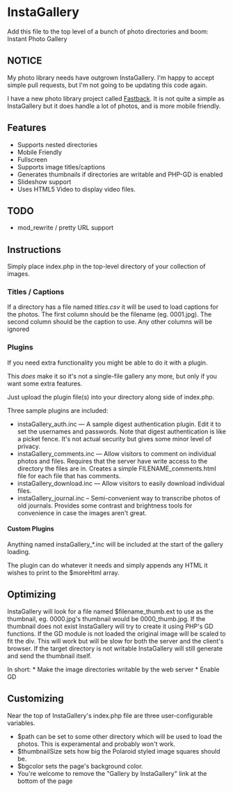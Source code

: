 InstaGallery
============

Add this file to the top level of a bunch of photo directories and boom: Instant Photo Gallery


NOTICE
------

My photo library needs have outgrown InstaGallery. I'm happy to accept simple pull requests, but I'm not going to be updating this code again. 

I have a new photo library project called [Fastback](https://github.com/stuporglue/fastback). It is not quite a simple as InstaGallery but it does handle a lot of photos, and is more mobile friendly. 


Features
--------
 * Supports nested directories
 * Mobile Friendly
 * Fullscreen
 * Supports image titles/captions
 * Generates thumbnails if directories are writable and PHP-GD is enabled
 * Slideshow support
 * Uses HTML5 Video to display video files.

TODO
----
 * mod_rewrite / pretty URL support

Instructions
------------
Simply place index.php in the top-level directory of your collection of images.

### Titles / Captions ###
If a directory has a file named *titles.csv* it will be used to load captions for the photos. 
The first column should be the filename (eg. 0001.jpg). The second column should be the caption to use. Any other columns will be ignored

### Plugins ###

If you need extra functionality you might be able to do it with a plugin.

This *does* make it so it's not a single-file gallery any more, but only if you want some extra features.

Just upload the plugin file(s) into your directory along side of index.php.

Three sample plugins are included: 

 * instaGallery_auth.inc — A sample digest authentication plugin. Edit it to set the usernames and passwords. Note that digest authentication is like a picket fence. It's not actual security but gives some minor level of privacy.
 * instaGallery_comments.inc — Allow visitors to comment on individual photos and files. Requires that the server have write access to the directory the files are in. Creates a simple FILENAME_comments.html file for each file that has comments.
 * instaGallery_download.inc — Allow visitors to easily download individual files.
 * instaGallery_journal.inc – Semi-convenient way to transcribe photos of old journals. Provides some contrast and brightness tools for convenience in case the images aren't great.


#### Custom Plugins ####
Anything named instaGallery_*.inc will be included at the start of the gallery loading. 

The plugin can do whatever it needs and simply appends any HTML it wishes to print to the $moreHtml array. 


Optimizing
----------
InstaGallery will look for a file named $filename_thumb.ext to use as the thumbnail, eg. 0000.jpg's thumbnail would be 0000_thumb.jpg. If the
thumbnail does not exist InstaGallery will try to create it using PHP's GD functions. If the GD module is not loaded the original image will 
be scaled to fit the div. This will work but will be slow for both the server and the client's browser. If the target directory is not writable
InstaGallery will still generate and send the thumbnail itself. 

In short:
    * Make the image directories writable by the web server
    * Enable GD 

Customizing
-----------
Near the top of InstaGallery's index.php file are three user-configurable variables. 

* $path can be set to some other directory which will be used to load the photos. This is experamental and probably won't work. 
* $thumbnailSize sets how big the Polaroid styled image squares should be. 
* $bgcolor sets the page's background color. 
* You're welcome to remove the "Gallery by InstaGallery" link at the bottom of the page
